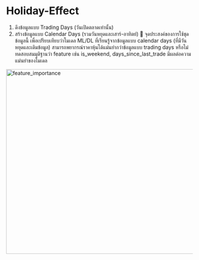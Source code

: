 # Holiday-Effect

1. ดึงข้อมูลแบบ Trading Days (วันเปิดตลาดเท่านั้น)
2. สร้างข้อมูลแบบ Calendar Days (รวมวันหยุดและเสาร์-อาทิตย์)
🎯 จุดประสงค์ของการใช้ชุดข้อมูลนี้
เพื่อเปรียบเทียบว่าโมเดล ML/DL ที่เรียนรู้จากข้อมูลแบบ calendar days (ที่มีวันหยุดและเติมข้อมูล) สามารถพยากรณ์ราคาหุ้นได้แม่นยำกว่าข้อมูลแบบ trading days หรือไม่
ทดสอบสมมุติฐานว่า feature เช่น is_weekend, days_since_last_trade มีผลต่อความแม่นยำของโมเดล

<img width="1200" height="500" alt="feature_importance" src="https://github.com/user-attachments/assets/0b62496c-5974-4fa5-af47-defebbda46ed" />

